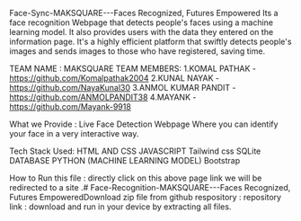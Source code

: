 Face-Sync-MAKSQUARE---Faces Recognized, Futures Empowered Its a face recognition Webpage that detects people's faces using a machine learning model. It also provides users with the data they entered on the information page. It's a highly efficient platform that swiftly detects people's images and sends images to those who have registered, saving time.

TEAM NAME : MAKSQUARE TEAM MEMBERS: 1.KOMAL PATHAK - https://github.com/Komalpathak2004 2.KUNAL NAYAK - https://github.com/NayaKunal30 3.ANMOL KUMAR PANDIT - https://github.com/ANMOLPANDIT38 4.MAYANK - https://github.com/Mayank-9918

What we Provide : Live Face Detection Webpage Where you can identify your face in a very interactive way.

Tech Stack Used: HTML AND CSS JAVASCRIPT Tailwind css SQLite DATABASE PYTHON (MACHINE LEARNING MODEL) Bootstrap

How to Run this file : directly click on this above page link we will be redirected to a site .# Face-Recognition-MAKSQUARE---Faces Recognized, Futures EmpoweredDownload zip file from github respository : repository link : download and run in your device by extracting all files.
